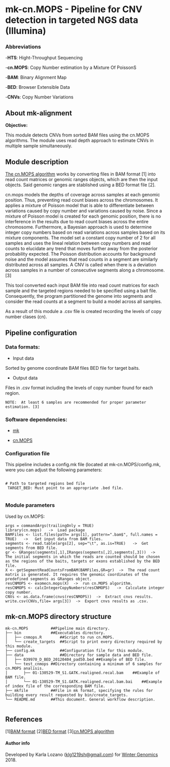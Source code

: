 # mk-cn.MOPS - Pipeline for CNV detection in targeted NGS data (Illumina)

### Abbreviations

-**HTS**: Hight-Throughput Sequencing

-**cn.MOPS**: Copy Number estimation by a Mixture Of PoissonS

-**BAM**: Binary Alignment Map

-**BED**: Browser Extensible Data

-**CNVs**: Copy Number Variations

## About mk-alignment

**Objective:**

This module detects CNVs from sorted BAM files using the cn.MOPS algorithms. The module uses read depth approach to estimate CNVs in multiple sample simultaneously. 

## Module description

[The cn.MOPS algorithm](https://bioconductor.riken.jp/packages/3.0/bioc/html/cn.mops.html) works by converting files in BAM format [1] into read count matrices or genomic ranges objects, which are then the input objects. Said genomic ranges are stablished using a BED format file [2].

cn.mops models the depths of coverage across samples at each genomic position. Thus, preventing read count biases across the chromosomes. It applies a mixture of Poisson model that is able to differentiate between variations caused by copy number and variations caused by noise. Since a mixture of Poisson model is created for each genomic position, there is no interference in the results due to read count biases across the entire chromosome. Furthermore, a Bayesian approach is used to determine integer copy numbers based on read variations across samples based on its mixture components. The model set a constant copy number of 2 for all samples and uses the lineal relation between copy numbers and read counts to elucidate any trend that moves further away from the posterior probability expected. The Poisson distribution accounts for background noise and the model assumes that read counts in a segment are similarly distributed across all samples. A CNV is called when there is a deviation across samples  in a number of consecutive segments along a chromosome. [3]

This tool converted each input BAM file into read count matrices for each sample and the targeted regions needed to be specified using a bait file. Consequently, the program partitioned the genome into segments and consider the read counts at a segment to build a model across all samples. 

As a result of this module a .csv file is created recording the levels of copy number clases (cn).

## Pipeline configuration

### Data formats:

* Input data

 Sorted by genome coordinate BAM files 
 BED file for target baits.
 
 * Output data
 
 Files in .csv format including the levels of copy number found for each region.

 ````
NOTE:  At least 6 samples are recommended for proper parameter estimation. [3]
````

### Software dependencies:
 
 
 * [mk](https://9fans.github.io/plan9port/man/man1/mk.html "A successor for make.") 
 
 * [cn.MOPS](https://bioconductor.riken.jp/packages/3.0/bioc/html/cn.mops.html "Copy Number estimation by a Mixture Of PoissonS.") 
 
 
### Configuration file

This pipeline includes a config.mk file (located at mk-cn.MOPS/config.mk, were you can adjust the following parameters:

````

# Path to targeted regions bed file
 TARGET_BED: Must point to an appropriate .bed file.
 
 ````
 
 
### Module parameters

Used by cn.MOPS:

````
args = commandArgs(trailingOnly = TRUE)
library(cn.mops)   ->  Load package
BAMFiles <- list.files(path= args[1], pattern=".bam$", full.names = TRUE)   ->   Get input data from BAM files.
segments <- read.table(args[2], sep="\t", as.is=TRUE)   ->  Get segments from BED file.
gr <- GRanges(segments[,1],IRanges(segments[,2],segments[,3]))  ->  The initial segments in which the reads are counted should be chosen as the regions of the baits, targets or exons established by the BED file.
X <- getSegmentReadCountsFromBAM(BAMFiles,GR=gr)  ->  The read count matrix is generated. It requires the genomic coordinates of the predefined segments as GRanges object.
resCNMOPS <- exomecn.mops(X)  ->  run cn.MOPS algorithm.
resCNMOPS <- calcIntegerCopyNumbers(resCNMOPS)   ->  Calculate integer copy number.
CNVs <- as.data.frame(cnvs(resCNMOPS))  ->  Extract cnvs results.
write.csv(CNVs,file= args[3])  ->  Export cnvs results as .csv.

````

## mk-cn.MOPS directory structure


````
mk-cn.MOPS			##Pipeline main directory.
├── bin				##Executables directory.
│   ├── cnmops.R		##Script to run cn.MOPS.
│   └── create_targets	##Script to print every directory required by this module.
├── config.mk			##Configuration file for this module.
├── data				##Directory for sample data and BED file.
│   ├── 039970_D_BED_20120404_pad50.bed	##Example of BED file.
│   └── test_cnmops	##Directory containing a minimum of 6 samples for cn.MOPS analisis.
│       ├── 01-130529-TM_S1.GATK.realigned.recal.bam	##Example of BAM file.
│       └── 01-130529-TM_S1.GATK.realigned.recal.bam.bai	##Example of index file of the corresponding BAM file.
├── mkfile			##File in mk format, specifying the rules for building every result requested by bin/create_targets.
└── README.md		##This document. General workflow description.


````


## References

\[1\][BAM format](https://genome.sph.umich.edu/wiki/BAM) 
\[2\][BED format](https://genome.ucsc.edu/FAQ/FAQformat.html#format1) 
\[3\][cn.MOPS algorithm](https://academic.oup.com/nar/article/40/9/e69/1136601) 




#### Author info
Developed by Karla Lozano (klg1219sh@gmail.com) for [Winter Genomics](http://www.wintergenomics.com/) 2018.